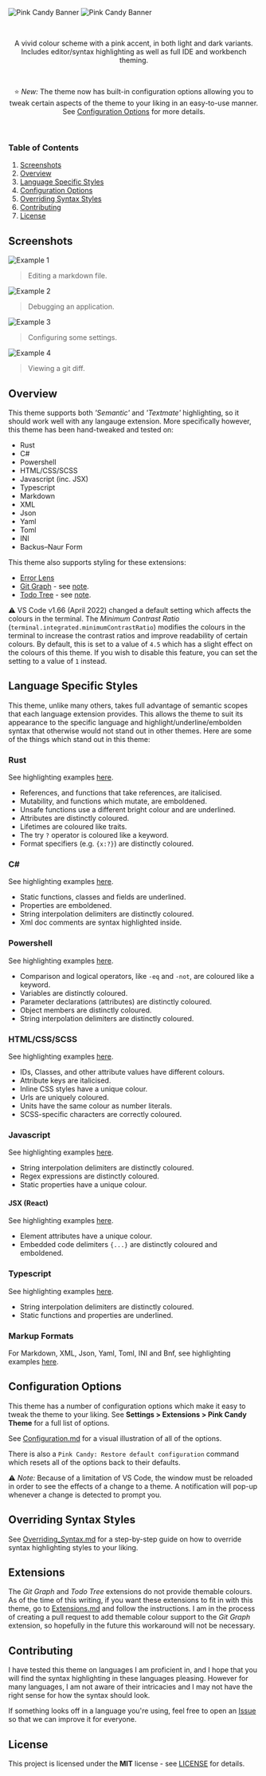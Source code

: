 ![Pink Candy Banner](./img/banner.png#gh-light-mode-only)
![Pink Candy Banner](./img/banner_dark.png#gh-dark-mode-only)

<br>
<p align="center">
A vivid colour scheme with a pink accent, in both light and dark variants. Includes editor/syntax highlighting as well as full IDE and workbench theming.
</p>
<br>
<p align="center">
⭐ <i>New:</i> The theme now has built-in configuration options allowing you to tweak certain aspects of the theme to your liking in an easy-to-use manner. See <a href="#configuration-options">Configuration Options</a> for more details.
</p>
<br>

### Table of Contents
1. [Screenshots](#screenshots)
2. [Overview](#overview)
3. [Language Specific Styles](#language-specific-styles)
4. [Configuration Options](#configuration-options)
5. [Overriding Syntax Styles](#overriding-syntax-styles)
6. [Contributing](#contributing)
7. [License](#license)

## Screenshots

![Example 1](./img/example_1.png)
> Editing a markdown file.

![Example 2](./img/example_2.png)
> Debugging an application.

![Example 3](./img/example_3.png)
> Configuring some settings.

![Example 4](./img/example_4.png)
> Viewing a git diff.

## Overview
This theme supports both *'Semantic'* and *'Textmate'* highlighting, so it should work well with any langauge extension. More specifically however, this theme has been hand-tweaked and tested on:
- Rust
- C#
- Powershell
- HTML/CSS/SCSS
- Javascript (inc. JSX)
- Typescript
- Markdown
- XML
- Json
- Yaml
- Toml
- INI
- Backus–Naur Form

This theme also supports styling for these extensions:
- [Error Lens](https://marketplace.visualstudio.com/items?itemName=usernamehw.errorlens)
- [Git Graph](https://marketplace.visualstudio.com/items?itemName=mhutchie.git-graph) - see [note](#Extensions).
- [Todo Tree](https://marketplace.visualstudio.com/items?itemName=Gruntfuggly.todo-tree) - see [note](#Extensions).

⚠ VS Code v1.66 (April 2022) changed a default setting which affects the colours in the terminal. The *Minimum Contrast Ratio* (`terminal.integrated.minimumContrastRatio`) modifies the colours in the terminal to increase the contrast ratios and improve readability of certain colours. By default, this is set to a value of `4.5` which has a slight effect on the colours of this theme. If you wish to disable this feature, you can set the setting to a value of `1` instead.

## Language Specific Styles
This theme, unlike many others, takes full advantage of semantic scopes that each language extension provides. This allows the theme to suit its appearance to the specific language and highlight/underline/embolden syntax that otherwise would not stand out in other themes. Here are some of the things which stand out in this theme:

### Rust
See highlighting examples [here](./Highlighting_Examples.md#rust).
- References, and functions that take references, are italicised.
- Mutability, and functions which mutate, are emboldened.
- Unsafe functions use a different bright colour and are underlined.
- Attributes are distinctly coloured.
- Lifetimes are coloured like traits.
- The try `?` operator is coloured like a keyword.
- Format specifiers (e.g. `{x:?}`) are distinctly coloured.

### C#
See highlighting examples [here](./Highlighting_Examples.md#c#).
- Static functions, classes and fields are underlined.
- Properties are emboldened.
- String interpolation delimiters are distinctly coloured.
- Xml doc comments are syntax highlighted inside.

### Powershell
See highlighting examples [here](./Highlighting_Examples.md#powershell).
- Comparison and logical operators, like `-eq` and `-not`, are coloured like a keyword.
- Variables are distinctly coloured.
- Parameter declarations (attributes) are distinctly coloured.
- Object members are distinctly coloured.
- String interpolation delimiters are distinctly coloured.

### HTML/CSS/SCSS
See highlighting examples [here](./Highlighting_Examples.md#html/css/scss).
- IDs, Classes, and other attribute values have different colours.
- Attribute keys are italicised.
- Inline CSS styles have a unique colour.
- Urls are uniquely coloured.
- Units have the same colour as number literals.
- SCSS-specific characters are correctly coloured.

### Javascript
See highlighting examples [here](./Highlighting_Examples.md#javascript).
- String interpolation delimiters are distinctly coloured.
- Regex expressions are distinctly coloured.
- Static properties have a unique colour.
#### JSX (React)
See highlighting examples [here](./Highlighting_Examples.md#jsx).
- Element attributes have a unique colour.
- Embedded code delimiters `{...}` are distinctly coloured and emboldened.

### Typescript
See highlighting examples [here](./Highlighting_Examples.md#typescript).
- String interpolation delimiters are distinctly coloured.
- Static functions and properties are underlined.

### Markup Formats
For Markdown, XML, Json, Yaml, Toml, INI and Bnf, see highlighting examples [here](./Highlighting_Examples.md#markup-formats).

## Configuration Options
This theme has a number of configuration options which make it easy to tweak the theme to your liking. See **Settings > Extensions > Pink Candy Theme** for a full list of options.

See [Configuration.md](./Configuration.md) for a visual illustration of all of the options.

There is also a `Pink Candy: Restore default configuration` command which resets all of the options back to their defaults.

⚠ *Note:* Because of a limitation of VS Code, the window must be reloaded in order to see the effects of a change to a theme. A notification will pop-up whenever a change is detected to prompt you.

## Overriding Syntax Styles
See [Overriding_Syntax.md](./Overriding_Syntax.md.md) for a step-by-step guide on how to override syntax highlighting styles to your liking.

## Extensions
The *Git Graph* and *Todo Tree* extensions do not provide themable colours. As of the time of this writing, if you want these extensions to fit in with this theme, go to [Extensions.md](./Extensions.md) and follow the instructions. I am in the process of creating a pull request to add themable colour support to the *Git Graph* extension, so hopefully in the future this workaround will not be necessary.

## Contributing
I have tested this theme on languages I am proficient in, and I hope that you will find the syntax highlighting in these languages pleasing. However for many languages, I am not aware of their intricacies and I may not have the right sense for how the syntax should look.

If something looks off in a language you're using, feel free to open an [Issue](https://github.com/KubaP/vscode-pink-candy/issues) so that we can improve it for everyone.

## License
This project is licensed under the **MIT** license - see [LICENSE](./LICENSE) for details.
